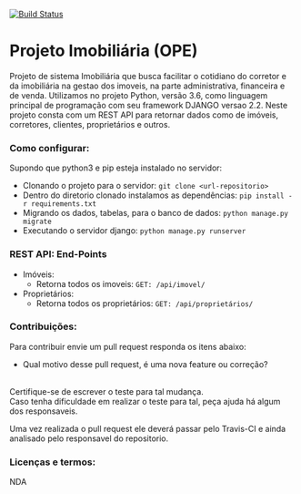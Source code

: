 [![Build Status](https://travis-ci.com/jeffersonkr/projeto_ope_imobiliaria.svg?branch=master)](https://travis-ci.com/jeffersonkr/projeto_ope_imobiliaria)

Projeto Imobiliária (OPE)
=========================

Projeto de sistema Imobiliária que busca facilitar o cotidiano do corretor e da imobiliária
na gestao dos imoveis, na parte administrativa, financeira e de venda.
Utilizamos no projeto Python, versão 3.6, como linguagem principal de programação com seu framework DJANGO
versao 2.2.
Neste projeto consta com um REST API para retornar dados como de imóveis, corretores, clientes,
proprietários e outros.

### Como configurar:
Supondo que python3 e pip esteja instalado no servidor:
 - Clonando o projeto para o servidor: `git clone <url-repositorio>`
 - Dentro do diretorio clonado instalamos as dependências: `pip install -r requirements.txt`
 - Migrando os dados, tabelas, para o banco de dados: `python manage.py migrate`
 - Executando o servidor django: `python manage.py runserver`

### REST API: End-Points
 - Imóveis:
   - Retorna todos os imoveis: `GET: /api/imovel/`
 - Proprietários:
   - Retorna todos os proprietários: `GET: /api/proprietários/`

### Contribuições:
Para contribuir envie um pull request responda os itens abaixo:
 - Qual motivo desse pull request, é uma nova feature ou correção?
<br>
Certifique-se de escrever o teste para tal mudança.<br>
Caso tenha dificuldade em realizar o teste para tal, peça ajuda há algum dos responsaveis.<br>

Uma vez realizada o pull request ele deverá passar pelo Travis-CI e ainda analisado
pelo responsavel do repositorio.

### Licenças e termos:
NDA